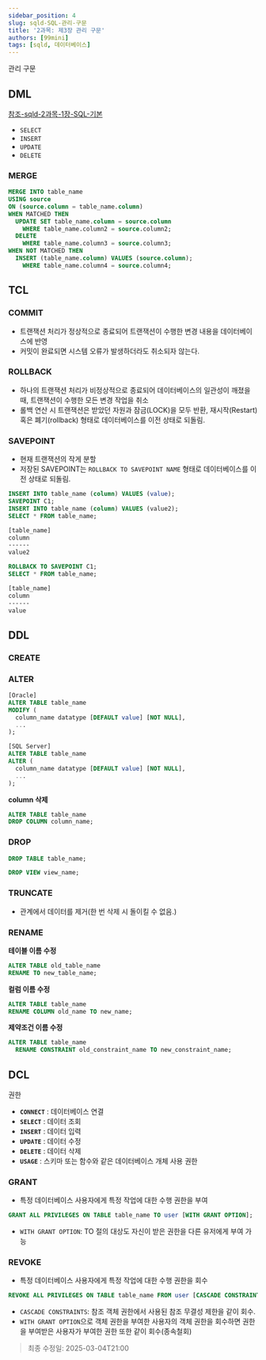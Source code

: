 ```yaml
---
sidebar_position: 4
slug: sqld-SQL-관리-구문
title: '2과목: 제3장 관리 구문'
authors: [99mini]
tags: [sqld, 데이터베이스]
---
```


관리 구문

<!-- truncate -->

## DML

[참조-sqld-2과목-1장-SQL-기본](/docs/sqld/sqld-SQL-기본)

- `SELECT`
- `INSERT`
- `UPDATE`
- `DELETE`

### MERGE

```sql
MERGE INTO table_name
USING source
ON (source.column = table_name.column)
WHEN MATCHED THEN
  UPDATE SET table_name.column = source.column
    WHERE table_name.column2 = source.column2;
  DELETE
    WHERE table_name.column3 = source.column3;
WHEN NOT MATCHED THEN
  INSERT (table_name.column) VALUES (source.column);
    WHERE table_name.column4 = source.column4;
```

## TCL

### COMMIT

- 트랜잭션 처리가 정상적으로 종료되어 트랜잭션이 수행한 변경 내용을 데이터베이스에 반영
- 커밋이 완료되면 시스템 오류가 발생하더라도 취소되자 않는다.

### ROLLBACK

- 하나의 트랜잭션 처리가 비정상적으로 종료되어 데이터베이스의 일관성이 깨졌을 때, 트랜잭션이 수행한 모든 변경 작업을 취소
- 롤백 연산 시 트랜잭션은 받았던 자원과 잠금(LOCK)을 모두 반환, 재시작(Restart) 혹은 폐기(rollback) 형태로 데이터베이스를 이전 상태로 되돌림.

### SAVEPOINT

- 현재 트랜잭션의 작게 분할
- 저장된 SAVEPOINT는 `ROLLBACK TO SAVEPOINT NAME` 형태로 데이터베이스를 이전 상태로 되돌림.

```sql
INSERT INTO table_name (column) VALUES (value);
SAVEPOINT C1;
INSERT INTO table_name (column) VALUES (value2);
SELECT * FROM table_name;
```

```bash
[table_name]
column
------
value2
```

```sql
ROLLBACK TO SAVEPOINT C1;
SELECT * FROM table_name;
```

```bash
[table_name]
column
------
value
```

## DDL

### CREATE

### ALTER

```sql
[Oracle]
ALTER TABLE table_name
MODIFY (
  column_name datatype [DEFAULT value] [NOT NULL],
  ...
);
```

```sql
[SQL Server]
ALTER TABLE table_name
ALTER (
  column_name datatype [DEFAULT value] [NOT NULL],
  ...
);
```

**column 삭제**

```sql
ALTER TABLE table_name
DROP COLUMN column_name;
```

### DROP

```sql
DROP TABLE table_name;
```

```sql
DROP VIEW view_name;
```

### TRUNCATE

- 관계에서 데이터를 제거(한 번 삭제 시 돌이킬 수 없음.)

### RENAME

**테이블 이름 수정**

```sql
ALTER TABLE old_table_name
RENAME TO new_table_name;
```

**컬럼 이름 수정**

```sql
ALTER TABLE table_name
RENAME COLUMN old_name TO new_name;
```

**제약조건 이름 수정**

```sql
ALTER TABLE table_name
  RENAME CONSTRAINT old_constraint_name TO new_constraint_name;
```

## DCL

권한

- **`CONNECT`** : 데이터베이스 연결
- **`SELECT`** : 데이터 조회
- **`INSERT`** : 데이터 입력
- **`UPDATE`** : 데이터 수정
- **`DELETE`** : 데이터 삭제
- **`USAGE`** : 스키마 또는 함수와 같은 데이터베이스 개체 사용 권한

### GRANT

- 특정 데이터베이스 사용자에게 특정 작업에 대한 수행 권한을 부여

```sql
GRANT ALL PRIVILEGES ON TABLE table_name TO user [WITH GRANT OPTION];
```

- `WITH GRANT OPTION`: TO 절의 대상도 자신이 받은 권한을 다른 유저에게 부여 가능

### REVOKE

- 특정 데이터베이스 사용자에게 특정 작업에 대한 수행 권한을 회수

```sql
REVOKE ALL PRIVILEGES ON TABLE table_name FROM user [CASCADE CONSTRAINTS];
```

- `CASCADE CONSTRAINTS`: 참조 객체 권한에서 사용된 참조 무결성 제한을 같이 회수.
- `WITH GRANT OPTION`으로 객체 권한을 부여한 사용자의 객체 권한을 회수하면 권한을 부여받은 사용자가 부여한 권한 또한 같이 회수(종속철회)

> 최종 수정일: 2025-03-04T21:00
